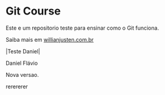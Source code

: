 # Git Course

Este e um repositorio teste para ensinar como o Git funciona.

Saiba mais em [willianjusten.com.br](http://willianjusten.com.br)


|Teste Daniel|

Daniel Flávio

Nova versao.


rerererer
